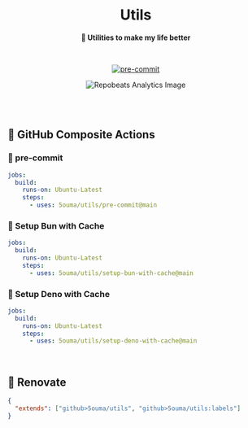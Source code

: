<h1 align="center">Utils</h1>

<div align="center">

**🔧 Utilities to make my life better**

<br />

[![pre-commit](https://img.shields.io/github/actions/workflow/status/5ouma/utils/pre-commit.yml?label=pre-commit&style=flat-square)](https://github.com/5ouma/utils/actions/workflows/pre-commit.yml)

![Repobeats Analytics Image](https://repobeats.axiom.co/api/embed/d782636a7ff8da4b10a5eb4c9465b211d5f003d5.svg)

</div>

<br /><br />

## 🐙 GitHub Composite Actions

### 🚸 pre-commit

```yml
jobs:
  build:
    runs-on: Ubuntu-Latest
    steps:
      - uses: 5ouma/utils/pre-commit@main
```

### 🍞 Setup Bun with Cache

```yml
jobs:
  build:
    runs-on: Ubuntu-Latest
    steps:
      - uses: 5ouma/utils/setup-bun-with-cache@main
```

### 🦕 Setup Deno with Cache

```yml
jobs:
  build:
    runs-on: Ubuntu-Latest
    steps:
      - uses: 5ouma/utils/setup-deno-with-cache@main
```

<br />

## 🎨 Renovate

```json
{
  "extends": ["github>5ouma/utils", "github>5ouma/utils:labels"]
}
```
